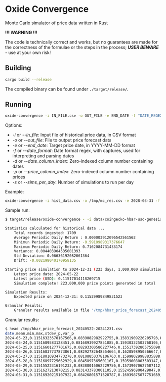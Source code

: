 # Oxide Convergence

Monte Carlo simulator of price data written in Rust

**!!! WARNING !!!**

The code is technically correct and works, but no guarantees are made for the correctness of the formulae or the steps in the process; **_USER BEWARE_** - use at your own risk!

## Building

```sh
cargo build --release
```

The compiled binary can be found under `./target/release/`.

## Running

```sh
oxide-convergence -i IN_FILE.csv -o OUT_FILE -e END_DATE -f "DATE_REGEX" -d DATE_COLUMN_INDEX -p PRICE_COLUMN_INDEX -s INTEGER
```

Options:

- _-i_ or _--in_file_: Input file of historical price data, in CSV format
- _-o_ or _--out_file_: File to output price forecast data
- _-e_ or _--end_date_: Target price date, in YYYY-MM-DD format
- _-f_ or _--date_format_: Date format regex, with captures, used for interpreting and parsing dates
- _-d_ or _--date_column_index_: Zero-indexed column number containing dates
- _-p_ or _--price_column_index_: Zero-indexed column number containing prices
- _-s_ or _--sims_per_day_: Number of simulations to run per day

Example:

```sh
oxide-convergence -i hist_data.csv -o /tmp/mc_res.csv -e 2028-03-31 -f "^(\d{4})-(\d{2})-(\d{2}).*$" -d0 -p1 -s 5000
```

Sample run:

```sh
$ target/release/oxide-convergence - -i data/coingecko-hbar-usd-genesis-20240522.csv -o /tmp/hbar_price_forecast_20240522-20241231.csv -e 2024-12-31 -f '^(\d{4})-(\d{2})-(\d{2}).*$' -d0 -p1 -s 1000000`

Statistics calculated for historical data ...
    Total records ingested: 1709
    Average Periodic Daily Return : 0.000003912096542561562
    Minimun Periodic Daily Return: -0.5910989317376647
    Maximum Periodic Daily Return: 0.7162084731433174
    Variance: 0.004403904535001393
    Std Deviation: 0.06636192082061364
    Drift: -0.002198040170958135

Starting price simulation to 2024-12-31 (223 days, 1,000,000 simulations per day) ...
    Latest price date: 2024-05-22
    Latest price (USD): 0.11517014118269715
    Simulation complete! 223,000,000 price points generated in total

Simulation Results:
    Expected price on 2024-12-31: 0.11529989849831523

Granular Results:
    Granular results available in file '/tmp/hbar_price_forecast_20240522-20241231.csv'
```

Granular results:

```sh
$ head /tmp/hbar_price_forecast_20240522-20241231.csv 
date,mean,min,max,stdev_p,var_p
2024-05-23,0.11516323570167566,0.0839082982922755,0.15831909226205793,0.007648172508418186,0.00005849454271852373
2024-05-24,0.1151689583128451,0.08168939927851085,0.15930332503768105,0.007655587278523286,0.00005860801657908758
2024-05-25,0.11516601277701675,0.08293300586227746,0.15517392805755098,0.007650689241921117,0.00005853304587644752
2024-05-26,0.11516837737873861,0.08292782648554664,0.1620598950566647,0.007655203630621842,0.000058602142626285835
2024-05-27,0.11518010934773278,0.08108850378106763,0.15998029988835888,0.007656924789108562,0.000058628497226065194
2024-05-28,0.11516897725662929,0.0845897365601167,0.15959008003503147,0.007652190895622956,0.00005855602550305485
2024-05-29,0.11515522316191233,0.08388016062229756,0.15739070627507112,0.007663907589648068,0.00005873547954266526
2024-05-30,0.1151627213070215,0.0831433783001105,0.15524596900429047,0.007652309325092416,0.00005855783800689635
2024-05-31,0.11516920215107922,0.08426801571528787,0.16039875077751659,0.007650165380773309,0.000058525030353182424
```